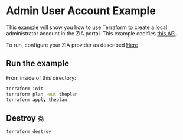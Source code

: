 # Admin User Account Example

This example will show you how to use Terraform to create a local administrator account in the ZIA portal.
This example codifies [this API](https://help.zscaler.com/zia/api#/Admin%20%26%20Role%20Management).

To run, configure your ZIA provider as described [Here](https://github.com/willguibr/terraform-provider-zia/blob/master/docs/index.html.markdown)

## Run the example

From inside of this directory:

```bash
terraform init
terraform plan -out theplan
terraform apply theplan
```

## Destroy 💥

```bash
terraform destroy
```

